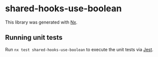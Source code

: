 # shared-hooks-use-boolean

This library was generated with [Nx](https://nx.dev).

## Running unit tests

Run `nx test shared-hooks-use-boolean` to execute the unit tests via [Jest](https://jestjs.io).
